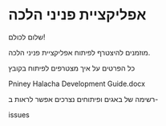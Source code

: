# אפליקציית פניני הלכה

שלום לכולם!

מוזמנים להיצטרף לפיתוח אפליקציית פניני הלכה.

כל הפרטים על איך מצטרפים לפיתוח בקובץ 

Pniney Halacha Development Guide.docx

רשימה של באגים ופיתוחים נצרכים אפשר לראות ב-

issues
